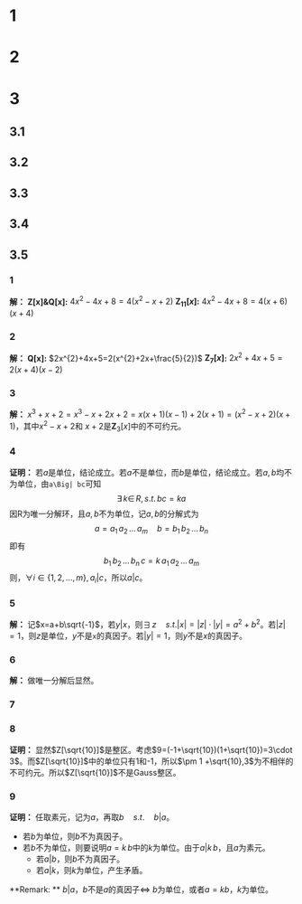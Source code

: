 # 1
# 2
# 3
## 3.1
## 3.2
## 3.3
## 3.4
## 3.5
### 1
**解：** **Z[x]&Q[x]:** $4x^{2}-4x+8=4(x^{2}-x+2)$
**${\mathbf Z_{11}[x]:}$** $4x^{2}-4x+8=4(x+6)(x+4)$

### 2
**解：** **Q[x]:** $2x^{2}+4x+5=2(x^{2}+2x+\frac{5}{2})$
**$\mathbf Z_{7}[x]$:** $2x^{2}+4x+5=2(x+4)(x-2)$

### 3
**解：** 
$x^{3}+x+2=x^{3}-x+2x+2=x(x+1)(x-1)+2(x+1)=(x^{2}-x+2)(x+1)$，其中$x^{2}-x+2$和 $x+2$是$\mathbf Z_{3}[x]$中的不可约元。

### 4
**证明：** 若$a$是单位，结论成立。若$a$不是单位，而$b$是单位，结论成立。若$a,b$均不为单位，由``a\Big| bc``可知
$$
\exists \, k\in \, R,\, s.t. \, bc=ka
$$
  因R为唯一分解环，且$a,b$不为单位，记$a,b$的分解式为
$$
a=a_{1}\, a_{2}\, ... \, a_{m}\quad b=b_{1}\, b_{2}\, ... \, b_{n}
$$
即有
$$
b_{1}\, b_{2} \, ... \, b_{n} \, c = k \, a_{1} \, a_{2} \, ... \, a_{m}
$$
则，$\forall i\in \{1,2,...,m\}, a_{i}\Big|c$，所以$a\Big | c$。

### 5
**解：** 记$x=a+b\sqrt{-1}$，若$y\Big| x$，则$\exists \,z \quad s.t. |x|=|z|\cdot|y|=a^{2}+b^{2}$。若$|z|=1$，则$z$是单位，$y$不是``x``的真因子。若$|y|=1$，则$y$不是$x$的真因子。

### 6
**解：** 做唯一分解后显然。

### 7

### 8
**证明：** 显然$Z[\sqrt{10}]$是整区。考虑$9=(-1+\sqrt{10})(1+\sqrt{10})=3\cdot 3$。而$Z[\sqrt{10}]$中的单位只有1和-1，所以$\pm 1 +\sqrt{10},3$为不相伴的不可约元。所以$Z[\sqrt{10}]$不是Gauss整区。

### 9
**证明：** 任取素元，记为$a$，再取$b\quad s.t.\quad b\Big| a$。

* 若$b$为单位，则$b$不为真因子。
* 若$b$不为单位，则要说明$a=k\,b$中的$k$为单位。由于$a\Big|k\,b$，且$a$为素元。
    * 若$a\Big|b$，则$b$不为真因子。
    * 若$a\Big| k$，则$k$为单位，产生矛盾。

**Remark: ** $b\Big| a$，$b$不是$a$的真因子$\Leftrightarrow$ $b$为单位，或者$a=kb$，$k$为单位。









